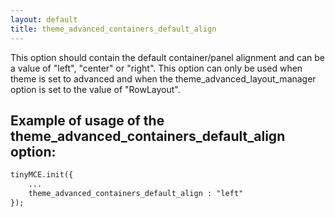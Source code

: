 ```yaml
---
layout: default
title: theme_advanced_containers_default_align
---
```


This option should contain the default container/panel alignment and can be a value of "left", "center" or "right". This option can only be used when theme is set to advanced and when the theme_advanced_layout_manager option is set to the value of "RowLayout".

## Example of usage of the theme_advanced_containers_default_align option:

```html
tinyMCE.init({
	...
	theme_advanced_containers_default_align : "left"
});

```
